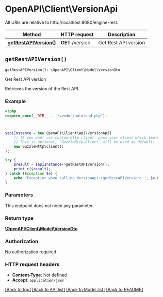# OpenAPI\Client\VersionApi

All URIs are relative to http://localhost:8080/engine-rest.

Method | HTTP request | Description
------------- | ------------- | -------------
[**getRestAPIVersion()**](VersionApi.md#getRestAPIVersion) | **GET** /version | Get Rest API version


## `getRestAPIVersion()`

```php
getRestAPIVersion(): \OpenAPI\Client\Model\VersionDto
```

Get Rest API version

Retrieves the version of the Rest API.

### Example

```php
<?php
require_once(__DIR__ . '/vendor/autoload.php');



$apiInstance = new OpenAPI\Client\Api\VersionApi(
    // If you want use custom http client, pass your client which implements `GuzzleHttp\ClientInterface`.
    // This is optional, `GuzzleHttp\Client` will be used as default.
    new GuzzleHttp\Client()
);

try {
    $result = $apiInstance->getRestAPIVersion();
    print_r($result);
} catch (Exception $e) {
    echo 'Exception when calling VersionApi->getRestAPIVersion: ', $e->getMessage(), PHP_EOL;
}
```

### Parameters

This endpoint does not need any parameter.

### Return type

[**\OpenAPI\Client\Model\VersionDto**](../Model/VersionDto.md)

### Authorization

No authorization required

### HTTP request headers

- **Content-Type**: Not defined
- **Accept**: `application/json`

[[Back to top]](#) [[Back to API list]](../../README.md#endpoints)
[[Back to Model list]](../../README.md#models)
[[Back to README]](../../README.md)
